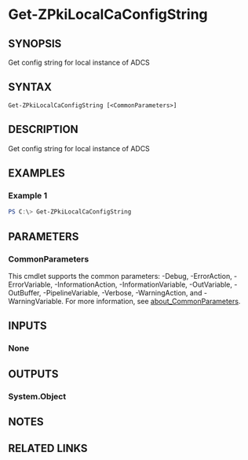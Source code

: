 ﻿---
external help file: PsZPki-help.xml
Module Name: ZPki
online version:
schema: 2.0.0
---

# Get-ZPkiLocalCaConfigString

## SYNOPSIS
Get config string for local instance of ADCS

## SYNTAX

```
Get-ZPkiLocalCaConfigString [<CommonParameters>]
```

## DESCRIPTION
Get config string for local instance of ADCS

## EXAMPLES

### Example 1
```powershell
PS C:\> Get-ZPkiLocalCaConfigString
```

## PARAMETERS

### CommonParameters
This cmdlet supports the common parameters: -Debug, -ErrorAction, -ErrorVariable, -InformationAction, -InformationVariable, -OutVariable, -OutBuffer, -PipelineVariable, -Verbose, -WarningAction, and -WarningVariable. For more information, see [about_CommonParameters](http://go.microsoft.com/fwlink/?LinkID=113216).

## INPUTS

### None

## OUTPUTS

### System.Object
## NOTES

## RELATED LINKS
